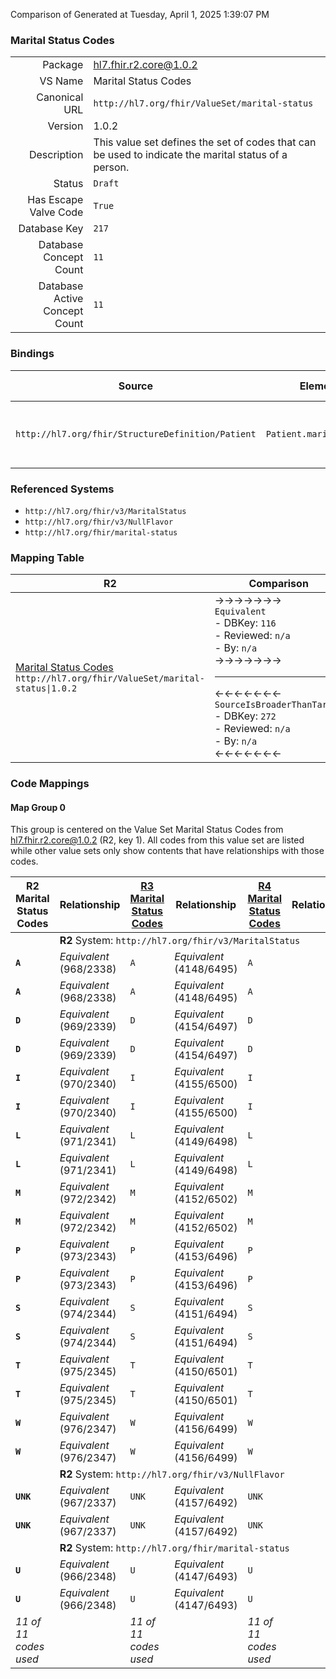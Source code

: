 Comparison of 
Generated at Tuesday, April 1, 2025 1:39:07 PM

### Marital Status Codes

|      |     |
| ---: | --- |
| Package | hl7.fhir.r2.core@1.0.2 |
| VS Name | Marital Status Codes |
| Canonical URL | `http://hl7.org/fhir/ValueSet/marital-status` |
| Version | 1.0.2 |
| Description | This value set defines the set of codes that can be used to indicate the marital status of a person. |
| Status | `Draft` |
| Has Escape Valve Code | `True` |
| Database Key | `217` |
| Database Concept Count | `11` |
| Database Active Concept Count | `11` |
### Bindings

| Source | Element | Binding | Strength | Element Short |
| ------ | ------- | ------- | -------- | ------------- |
| `http://hl7.org/fhir/StructureDefinition/Patient` | `Patient.maritalStatus` | `http://hl7.org/fhir/ValueSet/marital-status` | `Required` | Marital (civil) status of a patient |

### Referenced Systems

* `http://hl7.org/fhir/v3/MaritalStatus`
* `http://hl7.org/fhir/v3/NullFlavor`
* `http://hl7.org/fhir/marital-status`
### Mapping Table

| R2 | Comparison | R3 | Comparison | R4 | Comparison | R4B | Comparison | R5
| --- | --- | --- | --- | --- | --- | --- | --- | ---
| [Marital Status Codes](/docs/R2/ValueSets/MaritalStatusCodes.md)<br/> `http://hl7.org/fhir/ValueSet/marital-status\|1.0.2` | →→→→→→→<br/>`Equivalent`<br/>- DBKey: `116`<br/>- Reviewed: `n/a`<br/>- By: `n/a`<br/>→→→→→→→<hr/>←←←←←←←<br/>`SourceIsBroaderThanTarget`<br/>- DBKey: `272`<br/>- Reviewed: `n/a`<br/>- By: `n/a`<br/>←←←←←←←| [Marital Status Codes](/docs/R3/ValueSets/MaritalStatusCodes.md)<br/> `http://hl7.org/fhir/ValueSet/marital-status\|3.0.2` | →→→→→→→<br/>``<br/>- DBKey: `465`<br/>- Reviewed: `n/a`<br/>- By: `n/a`<br/>→→→→→→→<hr/>←←←←←←←<br/>``<br/>- DBKey: `689`<br/>- Reviewed: `n/a`<br/>- By: `n/a`<br/>←←←←←←←| [Marital Status Codes](/docs/R4/ValueSets/MaritalStatusCodes.md)<br/> `http://hl7.org/fhir/ValueSet/marital-status\|4.0.1` | <br/>*no map*<br/><hr/><br/>*no map*<br/>| | | | 
### Code Mappings


#### Map Group 0

This group is centered on the Value Set Marital Status Codes from hl7.fhir.r2.core@1.0.2 (R2, key 1).
All codes from this value set are listed while other value sets only show contents that have relationships with those codes.

| R2 Marital Status Codes| Relationship | [R3 Marital Status Codes](/docs/R3/ValueSets/MaritalStatusCodes.md)| Relationship | [R4 Marital Status Codes](/docs/R4/ValueSets/MaritalStatusCodes.md)| Relationship | *No Map* | Relationship | *No Map* 
| --- | --- | --- | --- | --- | --- | --- | --- | ---
| <td colspan="8">**R2** System: `http://hl7.org/fhir/v3/MaritalStatus`
| **`A`**| _Equivalent_ <br/>(968/2338)| `A`| _Equivalent_ <br/>(4148/6495)| `A`| | | | | 
| **`A`**| _Equivalent_ <br/>(968/2338)| `A`| _Equivalent_ <br/>(4148/6495)| `A`| | | | | 
| **`D`**| _Equivalent_ <br/>(969/2339)| `D`| _Equivalent_ <br/>(4154/6497)| `D`| | | | | 
| **`D`**| _Equivalent_ <br/>(969/2339)| `D`| _Equivalent_ <br/>(4154/6497)| `D`| | | | | 
| **`I`**| _Equivalent_ <br/>(970/2340)| `I`| _Equivalent_ <br/>(4155/6500)| `I`| | | | | 
| **`I`**| _Equivalent_ <br/>(970/2340)| `I`| _Equivalent_ <br/>(4155/6500)| `I`| | | | | 
| **`L`**| _Equivalent_ <br/>(971/2341)| `L`| _Equivalent_ <br/>(4149/6498)| `L`| | | | | 
| **`L`**| _Equivalent_ <br/>(971/2341)| `L`| _Equivalent_ <br/>(4149/6498)| `L`| | | | | 
| **`M`**| _Equivalent_ <br/>(972/2342)| `M`| _Equivalent_ <br/>(4152/6502)| `M`| | | | | 
| **`M`**| _Equivalent_ <br/>(972/2342)| `M`| _Equivalent_ <br/>(4152/6502)| `M`| | | | | 
| **`P`**| _Equivalent_ <br/>(973/2343)| `P`| _Equivalent_ <br/>(4153/6496)| `P`| | | | | 
| **`P`**| _Equivalent_ <br/>(973/2343)| `P`| _Equivalent_ <br/>(4153/6496)| `P`| | | | | 
| **`S`**| _Equivalent_ <br/>(974/2344)| `S`| _Equivalent_ <br/>(4151/6494)| `S`| | | | | 
| **`S`**| _Equivalent_ <br/>(974/2344)| `S`| _Equivalent_ <br/>(4151/6494)| `S`| | | | | 
| **`T`**| _Equivalent_ <br/>(975/2345)| `T`| _Equivalent_ <br/>(4150/6501)| `T`| | | | | 
| **`T`**| _Equivalent_ <br/>(975/2345)| `T`| _Equivalent_ <br/>(4150/6501)| `T`| | | | | 
| **`W`**| _Equivalent_ <br/>(976/2347)| `W`| _Equivalent_ <br/>(4156/6499)| `W`| | | | | 
| **`W`**| _Equivalent_ <br/>(976/2347)| `W`| _Equivalent_ <br/>(4156/6499)| `W`| | | | | 
| <td colspan="8">**R2** System: `http://hl7.org/fhir/v3/NullFlavor`
| **`UNK`**| _Equivalent_ <br/>(967/2337)| `UNK`| _Equivalent_ <br/>(4157/6492)| `UNK`| | | | | 
| **`UNK`**| _Equivalent_ <br/>(967/2337)| `UNK`| _Equivalent_ <br/>(4157/6492)| `UNK`| | | | | 
| <td colspan="8">**R2** System: `http://hl7.org/fhir/marital-status`
| **`U`**| _Equivalent_ <br/>(966/2348)| `U`| _Equivalent_ <br/>(4147/6493)| `U`| | | | | 
| **`U`**| _Equivalent_ <br/>(966/2348)| `U`| _Equivalent_ <br/>(4147/6493)| `U`| | | | | 
| *11 of 11 codes used* | | *11 of 11 codes used* | | *11 of 11 codes used* | | | | 

